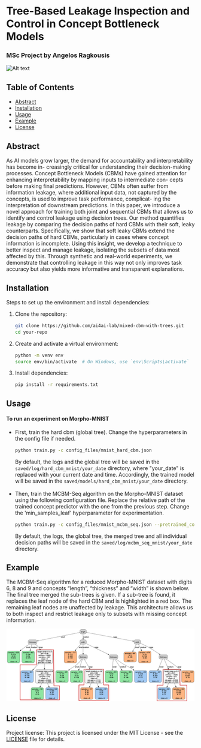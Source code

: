 # Tree-Based Leakage Inspection and Control in Concept Bottleneck Models    
### MSc Project by Angelos Ragkousis

![Alt text](images/Paper_Main_Drawing.drawio.png)

## Table of Contents
- [Abstract](#introduction)
- [Installation](#installation)
- [Usage](#usage)
- [Example](#example)
- [License](#license)

## Abstract
As AI models grow larger, the demand for accountability and interpretability has become in- creasingly critical for understanding their decision-making processes. Concept Bottleneck Models (CBMs) have gained attention for enhancing interpretability by mapping inputs to intermediate con- cepts before making final predictions. However, CBMs often suffer from information leakage, where additional input data, not captured by the concepts, is used to improve task performance, complicat- ing the interpretation of downstream predictions. In this paper, we introduce a novel approach for training both joint and sequential CBMs that allows us to identify and control leakage using decision trees. Our method quantifies leakage by comparing the decision paths of hard CBMs with their soft, leaky counterparts. Specifically, we show that soft leaky CBMs extend the decision paths of hard CBMs, particularly in cases where concept information is incomplete. Using this insight, we develop a technique to better inspect and manage leakage, isolating the subsets of data most affected by this. Through synthetic and real-world experiments, we demonstrate that controlling leakage in this way not only improves task accuracy but also yields more informative and transparent explanations.

## Installation
Steps to set up the environment and install dependencies:
1. Clone the repository:
    ```bash
    git clone https://github.com/ai4ai-lab/mixed-cbm-with-trees.git
    cd your-repo
    ```
2. Create and activate a virtual environment:
    ```bash
    python -m venv env
    source env/bin/activate  # On Windows, use `env\Scripts\activate`
    ```
3. Install dependencies:
    ```bash
    pip install -r requirements.txt
    ```

## Usage
#### To run an experiment on Morpho-MNIST
- First, train the hard cbm (global tree). Change the hyperparameters in the config file if needed.
    ```bash
    python train.py -c config_files/mnist_hard_cbm.json
    ```
  By default, the logs and the global tree will be saved in the `saved/log/hard_cbm_mnist/your_date` directory, where "your_date" is replaced with your current date and time. Accordingly, the trained model will be saved in the `saved/models/hard_cbm_mnist/your_date` directory.
<br/><br/>
- Then, train the MCBM-Seq algorithm on the Morpho-MNIST dataset using the following configuration file. Replace the relative path
of the trained concept predictor with the one from the previous step. Change the 'min_samples_leaf' hyperparameter for experimentation.
    ```bash
    python train.py -c config_files/mnist_mcbm_seq.json --pretrained_concept_predictor saved/models/hard_cbm_mnist/your_date/model_best.pth
    ```
  By default, the logs, the global tree, the merged tree and all individual decision paths will be saved in the `saved/log/mcbm_seq_mnist/your_date` directory. 

## Example
The MCBM-Seq algorithm for a reduced Morpho-MNIST dataset with digits 6, 8 and 9 and concepts “length”, “thickness” and “width” is shown below. The final tree merged the sub-trees is given. If a sub-tree is found, it replaces the leaf node of the hard CBM and is highlighted in a red box. The remaining leaf nodes are unaffected by leakage. This architecture allows us to both inspect and restrict leakage only to subsets with missing concept information.

![Alt text](images/reduced_mnist_tree.png)

## License
Project license:
This project is licensed under the MIT License - see the [LICENSE](LICENSE) file for details.

